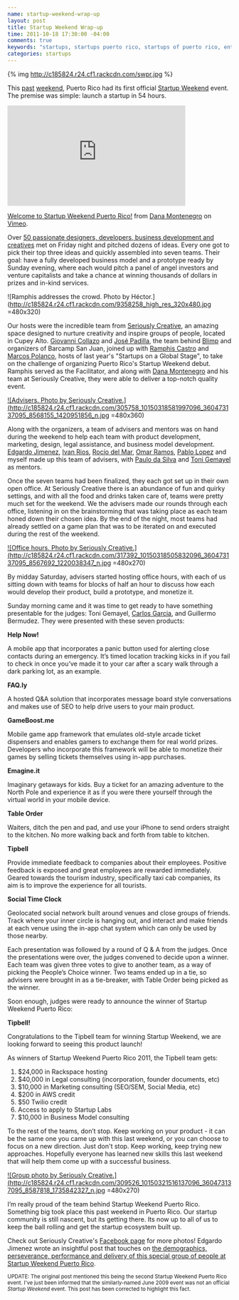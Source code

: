 ```yaml
--- 
name: startup-weekend-wrap-up
layout: post
title: Startup Weekend Wrap-up
time: 2011-10-18 17:30:00 -04:00
comments: true
keywords: "startups, startups puerto rico, startups of puerto rico, entrepreneurship in puerto rico, puerto rico entrepreneurs, starting a company in puerto rico, negocios puerto rico, startups, negocio, barcamp san juan, barcampsj, tedx san juan, tedxsanjuan, startup weekend puerto rico, startup weekend"
categories: startups
---
```


{% img http://c185824.r24.cf1.rackcdn.com/swpr.jpg %}

This [past](https://gowalla.com/stories/58EEE "Gowalla Story for Startup Weekend") [weekend](https://gowalla.com/stories/58b3L "Gowalla Story for Startup Weekend"), Puerto Rico had its first official [Startup Weekend](http://puertorico.startupweekend.org/ "Startup Weekend Puerto Rico") event. The premise was simple: launch a startup in 54 hours.

<iframe src="http://player.vimeo.com/video/30576475?title=0&amp;byline=0&amp;portrait=0" width="400" height="225" frameborder="0" webkitAllowFullScreen allowFullScreen></iframe><p><a href="http://vimeo.com/30576475">Welcome to Startup Weekend Puerto Rico!</a> from <a href="http://vimeo.com/user6506177">Dana Montenegro</a> on <a href="http://vimeo.com">Vimeo</a>.</p>

Over [50 passionate designers, developers, business development and creatives](http://www.sellingbytes.com/2011/10/19/startup-weekend-puerto-rico-2011/) met on Friday night and pitched dozens of ideas. Every one got to pick their top three ideas and quickly assembled into seven teams. Their goal: have a fully developed business model and a prototype ready by Sunday evening, where each would pitch a panel of angel investors and venture capitalists and take a chance at winning thousands of dollars in prizes and in-kind services.

<!-- more -->

![Ramphis addresses the crowd. Photo by Héctor.](http://c185824.r24.cf1.rackcdn.com/9358258_high_res_320x480.jpg =480x320)
 
Our hosts were the incredible team from [Seriously Creative](http://www.seriouslycreative.com/ "Seriously Creative"), an amazing space designed to nurture creativity and inspire groups of people, located in Cupey Alto. [Giovanni Collazo](http://www.twitter.com/gcollazo "@gcollazo") and [José Padilla](http://www.twitter.com/jpadilla_ "@jpadilla_"), the team behind [Blimp](http://getblimp.com/ "Blimp Project Management Software Re-thought.") and organizers of Barcamp San Juan, joined up with [Ramphis Castro](http://www.twitter.com/jramphis "@jramphis") and [Marcos Polanco](http://www.twitter.com/marcospolanco "@MarcosPolanco"), hosts of last year's "Startups on a Global Stage", to take on the challenge of organizing  Puerto Rico's Startup Weekend debut. Ramphis served as the Facilitator, and along with [Dana Montenegro](http://twitter.com/IdeasbyDanaM "Dana Montenegro") and his team at Seriously Creative, they were able to deliver a top-notch quality event.

<a href="http://c185824.r24.cf1.rackcdn.com/305758_10150318581997096_360473137095_8568155_1420951856_n.jpg">![Advisers. Photo by Seriously Creative.](http://c185824.r24.cf1.rackcdn.com/305758_10150318581997096_360473137095_8568155_1420951856_n.jpg =480x360)</a>

Along with the organizers, a team of advisers and mentors was on hand during the weekend to help each team with product development, marketing, design, legal assistance, and business model development. [Edgardo Jimenez](http://www.sellingbytes.com), [Ivan Rios](http://www.ivanlegal.com), [Rocío del Mar](http://www.twitter.com/rociodelmar "@rociodelmar"), [Omar Ramos](http://www.twitter.com/sugar_coded), [Pablo Lopez](http://www.polsense.com) and myself made up this team of advisers, with [Paulo da Silva](http://twitter.com/paulothesilva "@paulothesilva") and [Toni Gemayel](http://twitter.com/TwoGiraffes "@TwoGiraffes") as mentors.

Once the seven teams had been finalized, they each got set up in their own open office. At Seriously Creative there is an abundance of fun and quirky settings, and with all the food and drinks taken care of, teams were pretty much set for the weekend. We the advisers made our rounds through each office, listening in on the brainstorming that was taking place as each team honed down their chosen idea. By the end of the night, most teams had already settled on a game plan that was to be iterated on and executed during the rest of the weekend.

<a href="http://c185824.r24.cf1.rackcdn.com/317392_10150318505832096_360473137095_8567692_1220038347_n.jpg">![Office hours. Photo by Seriously Creative.](http://c185824.r24.cf1.rackcdn.com/317392_10150318505832096_360473137095_8567692_1220038347_n.jpg =480x270)</a>

By midday Saturday, advisers started hosting office hours, with each of us sitting down with teams for blocks of half an hour to discuss how each would develop their product, build a prototype, and monetize it.

Sunday morning came and it was time to get ready to have something presentable for the judges: Toni Gemayel, [Carlos Garcia](http://twitter.com/carlosnobox "@carlosnobox"), and Guillermo Bermudez. They were presented with these seven products:

**Help Now!**

A mobile app that incorporates a panic button used for alerting close contacts during an emergency. It’s timed location tracking kicks in if you fail to check in once you’ve made it to your car after a scary walk through a dark parking lot, as an example.

**FAQ.ly**

A hosted Q&A solution that incorporates message board style conversations and makes use of SEO to help drive users to your main product.

**GameBoost.me**

Mobile game app framework that emulates old-style arcade ticket dispensers and enables gamers to exchange them for real world prizes. Developers who incorporate this framework will be able to monetize their games by selling tickets themselves using in-app purchases.

**Emagine.it**

Imaginary getaways for kids. Buy a ticket for an amazing adventure to the North Pole and experience it as if you were there yourself through the virtual world in your mobile device.

**Table Order**

Waiters, ditch the pen and pad, and use your iPhone to send orders straight to the kitchen. No more walking back and forth from table to kitchen.

**Tipbell**

Provide immediate feedback to companies about their employees. Positive feedback is exposed and great employees are rewarded immediately. Geared towards the tourism industry, specifically taxi cab companies, its aim is to improve the experience for all tourists.

**Social Time Clock**

Geolocated social network built around venues and close groups of friends. Track where your inner circle is hanging out, and interact and make friends at each venue using the in-app chat system which can only be used by those nearby.

Each presentation was followed by a round of Q & A from the judges. Once the presentations were over, the judges convened to decide upon a winner. Each team was given three votes to give to another team, as a way of picking the People’s Choice winner. Two teams ended up in a tie, so advisers were brought in as a tie-breaker, with Table Order being picked as the winner.

Soon enough, judges were ready to announce the winner of Startup Weekend Puerto Rico: 

**Tipbell!**

Congratulations to the Tipbell team for winning Startup Weekend, we are looking forward to seeing this product launch!

As winners of Startup Weekend Puerto Rico 2011, the Tipbell team gets:

1. $24,000 in Rackspace hosting
2. $40,000 in Legal consulting (incorporation, founder documents, etc)
3. $10,000 in Marketing consulting (SEO/SEM, Social Media, etc)
4. $200 in AWS credit
5. $50 Twilio credit
6. Access to apply to Startup Labs
7. $10,000 in Business Model consulting

To the rest of the teams, don’t stop. Keep working on your product - it can be the same one you came up with this last weekend, or you can choose to focus on a new direction. Just don't stop. Keep working, keep trying new approaches. Hopefully everyone has learned new skills this last weekend that will help them come up with a successful business.

<a href="http://c185824.r24.cf1.rackcdn.com/309526_10150321516137096_360473137095_8587818_1735842327_n.jpg">![Group photo by Seriously Creative.](http://c185824.r24.cf1.rackcdn.com/309526_10150321516137096_360473137095_8587818_1735842327_n.jpg =480x270)</a>


I’m really proud of the team behind Startup Weekend Puerto Rico. Something big took place this past weekend in Puerto Rico. Our startup community is still nascent, but its getting there. Its now up to all of us to keep the ball rolling and get the startup ecosystem built up.

Check out Seriously Creative's [Facebook page](https://www.facebook.com/WeAreSeriouslyCreative) for more photos! Edgardo Jimenez wrote an insightful post that touches on [the demographics, perseverance, performance and delivery of this special group of people at Startup Weekend Puerto Rico](http://www.sellingbytes.com/2011/10/19/startup-weekend-puerto-rico-2011/).

<small>UPDATE: The original post mentioned this being the second Startup Weekend Puerto Rico event. I've just been informed that the similarly-named June 2009 event was not an official <i>Startup Weekend</i> event. This post has been corrected to highlight this fact.</small>